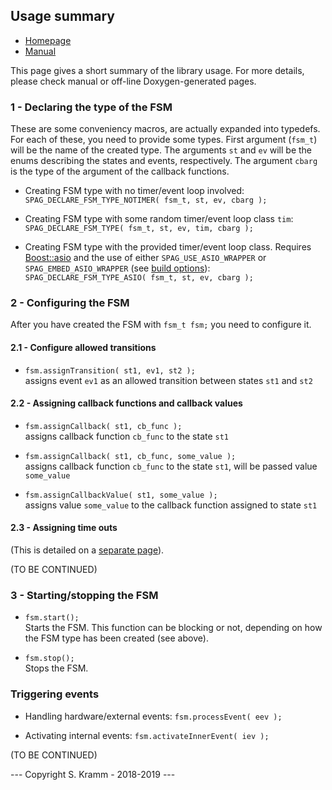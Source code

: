 ## Usage summary

- [Homepage](https://github.com/skramm/spaghetti)
- [Manual](spaghetti_manual.md)


This page gives a short summary of the library usage.
For more details, please check manual or off-line Doxygen-generated pages.

### 1 - Declaring the type of the FSM

These are some conveniency macros, are actually expanded into typedefs.
For each of these, you need to provide some types.
First argument (`fsm_t`) will be the name of the created type.
The arguments `st` and `ev` will be the enums describing the states and events, respectively.
The argument `cbarg` is the type of the argument of the callback functions.

* Creating FSM type with no timer/event loop involved:<br>
`SPAG_DECLARE_FSM_TYPE_NOTIMER( fsm_t, st, ev, cbarg );`

* Creating FSM type with some random timer/event loop class `tim`:<br>
`SPAG_DECLARE_FSM_TYPE( fsm_t, st, ev, tim, cbarg );`

* Creating FSM type with the provided timer/event loop class.
Requires [Boost::asio](https://www.boost.org/doc/libs/release/libs/asio/) and the use of either
`SPAG_USE_ASIO_WRAPPER` or `SPAG_EMBED_ASIO_WRAPPER` (see [build options](spaghetti_options.md)):<br>
`SPAG_DECLARE_FSM_TYPE_ASIO( fsm_t, st, ev, cbarg );`

### 2 - Configuring the FSM

After you have created the FSM with
`fsm_t fsm;`
you need to configure it.

#### 2.1 - Configure allowed transitions

* `fsm.assignTransition( st1, ev1, st2 );`<br>
assigns event `ev1` as an allowed transition between states `st1` and `st2`



#### 2.2 - Assigning callback functions and callback values

* `fsm.assignCallback( st1, cb_func );`<br>
assigns callback function `cb_func` to the state `st1`


* `fsm.assignCallback( st1, cb_func, some_value );`<br>
assigns callback function `cb_func` to the state `st1`, will be passed value `some_value`


* `fsm.assignCallbackValue( st1, some_value );`<br>
assigns value `some_value` to the callback function assigned to state `st1`


#### 2.3 - Assigning time outs

(This is detailed on a [separate page](spaghetti_timeout.md)).

(TO BE CONTINUED)

### 3 - Starting/stopping the FSM

* `fsm.start();`<br>
Starts the FSM. This function can be blocking or not, depending on how the FSM type has been created (see above).

* `fsm.stop();`<br>
Stops the FSM.

###  Triggering events

* Handling hardware/external events:
`fsm.processEvent( eev );`

* Activating internal events:
`fsm.activateInnerEvent( iev );`



(TO BE CONTINUED)

--- Copyright S. Kramm - 2018-2019 ---
